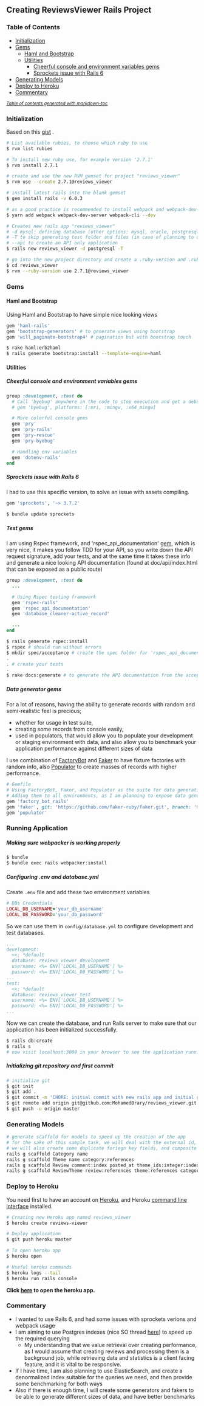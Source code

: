 ## Creating ReviewsViewer Rails Project

### Table of Contents

* [Initialization](#initialization)
* [Gems](#gems)
  + [Haml and Bootstrap](#haml-and-bootstrap)
  + [Utilities](#utilities)
    - [Cheerful console and environment variables gems](#cheerful-console-and-environment-variables-gems)
    - [Sprockets issue with Rails 6](#sprockets-issue-with-rails-6)
* [Generating Models](#generating-models)
* [Deploy to Heroku](#deploy-to-heroku)
* [Commentary](#commentary)

<small><i><a href='http://ecotrust-canada.github.io/markdown-toc/'>Table of contents generated with markdown-toc</a></i></small>

### Initialization
Based on this [gist](https://gist.github.com/MohamedBrary/12465abb009d5dbeadeb8cde9adb30b5) .
```sh
# List available rubies, to choose which ruby to use
$ rvm list rubies

# To install new ruby use, for example version '2.7.1'
$ rvm install 2.7.1

# create and use the new RVM gemset for project "reviews_viewer"
$ rvm use --create 2.7.1@reviews_viewer

# install latest rails into the blank gemset
$ gem install rails -v 6.0.3

# as a good practice is recommended to install webpack and webpack-dev-server locally, more info [here](https://webpack.js.org/guides/installation/).
$ yarn add webpack webpack-dev-server webpack-cli --dev

# Creates new rails app "reviews_viewer"
# -d mysql: defining database (other options: mysql, oracle, postgresql, sqlite3, frontbase)
# -T to skip generating test folder and files (in case of planning to use rspec)
# --api to create an API only application
$ rails new reviews_viewer -d postgresql -T

# go into the new project directory and create a .ruby-version and .ruby-gemset for the project
$ cd reviews_viewer
$ rvm --ruby-version use 2.7.1@reviews_viewer

```

### Gems

#### Haml and Bootstrap

Using Haml and Bootstrap to have simple nice looking views

```ruby
gem 'haml-rails'
gem 'bootstrap-generators' # to generate views using bootstrap
gem 'will_paginate-bootstrap4' # pagination but with bootstrap touch
```

```sh
$ rake haml:erb2haml
$ rails generate bootstrap:install --template-engine=haml
```

#### Utilities

##### Cheerful console and environment variables gems

```ruby
group :development, :test do
  # Call 'byebug' anywhere in the code to stop execution and get a debugger console
  # gem 'byebug', platforms: [:mri, :mingw, :x64_mingw]

  # More colorful console gems
  gem 'pry'
  gem 'pry-rails'
  gem 'pry-rescue'
  gem 'pry-byebug'

  # Handling env variables
  gem 'dotenv-rails'
end
```

##### Sprockets issue with Rails 6

I had to use this specific version, to solve an issue with assets compiling.

```ruby
gem 'sprockets', '~> 3.7.2'
```

```sh
$ bundle update sprockets
```

##### Test gems

I am using Rspec framework, and 'rspec_api_documentation' [gem](https://github.com/zipmark/rspec_api_documentation), which is very nice, it makes you follow TDD for your API, so you write down the API request signature, add your tests, and at the same time it takes these info and generate a nice looking API documentation (found at doc/api/index.html that can be exposed as a public route)

```ruby
group :development, :test do
  ...

  # Using Rspec testing framework
  gem 'rspec-rails'
  gem 'rspec_api_documentation'
  gem 'database_cleaner-active_record'

  ...
end
```

```sh
$ rails generate rspec:install
$ rspec # should run without errors
$ mkdir spec/acceptance # create the spec folder for 'rspec_api_documentation'
.
. # create your tests
.
$ rake docs:generate # to generate the API documentation from the acceptance tests
```

##### Data generator gems

For a lot of reasons, having the ability to generate records with random and semi-realistic feel is precious;
- whether for usage in test suite,
- creating some records from console easily,
- used in populators, that would allow you to populate your development or staging environment with data, and also allow you to benchmark your application performance against different sizes of data

I use combination of [FactoryBot](https://github.com/thoughtbot/factory_bot_rails) and [Faker](https://github.com/faker-ruby/faker) to have fixture factories with random info, also [Populator](https://github.com/ryanb/populator) to create masses of records with higher performance.

```ruby
# Gemfile
# Using FactoryBot, Faker, and Populator as the suite for data generation
# Adding them to all environments, as I am planning to expose data generation on heroku
gem 'factory_bot_rails'
gem 'faker', git: 'https://github.com/faker-ruby/faker.git', branch: 'master'
gem 'populator'
```

### Running Application

##### Making sure webpacker is working properly

```sh
$ bundle
$ bundle exec rails webpacker:install
```

##### Configuring .env and database.yml

Create `.env` file and add these two environment variables

```ruby
# DBs Credentials
LOCAL_DB_USERNAME='your_db_username'
LOCAL_DB_PASSWORD='your_db_password'
```

So we can use them in `config/database.yml` to configure development and test databases.

```yml
...
development:
  <<: *default
  database: reviews_viewer_development
  username: <%= ENV['LOCAL_DB_USERNAME'] %>
  password: <%= ENV['LOCAL_DB_PASSWORD'] %>
...
test:
  <<: *default
  database: reviews_viewer_test
  username: <%= ENV['LOCAL_DB_USERNAME'] %>
  password: <%= ENV['LOCAL_DB_PASSWORD'] %>
...

```

Now we can create the database, and run Rails server to make sure that our application has been initialized successfully.

```sh
$ rails db:create
$ rails s
# now visit localhost:3000 in your browser to see the application running
```

##### Initializing git repository and first commit

```sh
# initialize git
$ git init
$ git add .
$ git commit -m 'CHORE: initial commit with new rails app and initial gems'
$ git remote add origin git@github.com:MohamedBrary/reviews_viewer.git
$ git push -u origin master
```

### Generating Models

```sh
# generate scaffold for models to speed up the creation of the app
# for the sake of this sample task, we will deal with the external id, as the internal id (won't save the external id)
# we will also create some duplicate foriegn key fields, and composite foriegn keys fields, to play with them later to tune the performance of database
rails g scaffold Category name
rails g scaffold Theme name category:references
rails g scaffold Review comment:index posted_at theme_ids:integer:index category_ids:integer:index
rails g scaffold ReviewTheme review:references theme:references category:references sentiment:integer
```

### Deploy to Heroku

You need first to have an account on [Heroku](https://signup.heroku.com/?c=70130000001x9jFAAQ), and Heroku [command line interface](https://devcenter.heroku.com/articles/heroku-cli#download-and-install) installed.

```sh
# Creating new Heroku app named reviews_viewer
$ heroku create reviews-viewer

# Deploy application
$ git push heroku master

# To open heroku app
$ heroku open

# Useful heroku commands
$ heroku logs --tail
$ heroku run rails console

```

**Click [here](https://reviews-viewer.herokuapp.com/) to open the heroku app.**

### Commentary

- I wanted to use Rails 6, and had some issues with sprockets verions and webpack usage
- I am aiming to use Postgres indexes (nice SO thread [here](https://stackoverflow.com/questions/1566717/postgresql-like-query-performance-variations)) to speed up the required querying
  + My understanding that we value retrieval over creating performance, as I would assume that creating reviews and processing them is a background job, while retrieving data and statistics is a client facing feature, and it is vital to be responsive.
- If I have time, I am also planning to use ElasticSearch, and create a denormalized index suitable for the queries we need, and then provide some benchmarking for both ways
- Also if there is enough time, I will create some generators and fakers to be able to generate different sizes of data, and have better benchmarks
